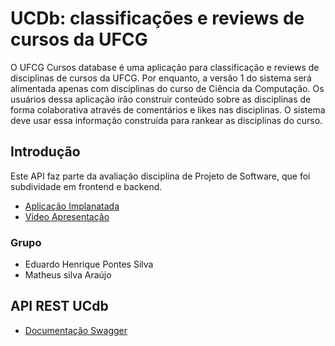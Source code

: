 # UCDb: classificações e reviews de cursos da UFCG

O UFCG Cursos database é uma aplicação para classificação e reviews de disciplinas de cursos da UFCG. Por enquanto, a versão 1 do sistema será alimentada apenas com disciplinas do curso de Ciência da Computação. Os usuários dessa aplicação irão construir conteúdo sobre as disciplinas de forma colaborativa através de comentários e likes nas disciplinas. O sistema deve usar essa informação construída para rankear as disciplinas do curso.

## Introdução

Este API faz parte da avaliação disciplina de Projeto de Software, que foi subdividade em frontend e backend.

- [Aplicação Implanatada](https://http://ucdb-client.herokuapp.com)
- [Video Apresentação]()

### Grupo

- Eduardo Henrique Pontes Silva 
- Matheus silva Araújo

## API REST UCdb

- [Documentação Swagger](https://api-ucdb.herokuapp.com/api/swagger-ui.html)

